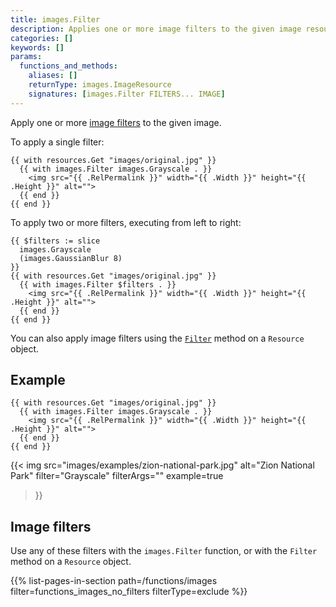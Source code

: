 ```yaml
---
title: images.Filter
description: Applies one or more image filters to the given image resource.
categories: []
keywords: []
params:
  functions_and_methods:
    aliases: []
    returnType: images.ImageResource
    signatures: [images.Filter FILTERS... IMAGE]
---
```


Apply one or more [image filters](#image-filters) to the given image.

To apply a single filter:

```go-html-template
{{ with resources.Get "images/original.jpg" }}
  {{ with images.Filter images.Grayscale . }}
    <img src="{{ .RelPermalink }}" width="{{ .Width }}" height="{{ .Height }}" alt="">
  {{ end }}
{{ end }}
```

To apply two or more filters, executing from left to right:

```go-html-template
{{ $filters := slice
  images.Grayscale
  (images.GaussianBlur 8)
}}
{{ with resources.Get "images/original.jpg" }}
  {{ with images.Filter $filters . }}
    <img src="{{ .RelPermalink }}" width="{{ .Width }}" height="{{ .Height }}" alt="">
  {{ end }}
{{ end }}
```

You can also apply image filters using the [`Filter`] method on a `Resource` object.

[`Filter`]: /methods/resource/filter/

## Example

```go-html-template
{{ with resources.Get "images/original.jpg" }}
  {{ with images.Filter images.Grayscale . }}
    <img src="{{ .RelPermalink }}" width="{{ .Width }}" height="{{ .Height }}" alt="">
  {{ end }}
{{ end }}
```

{{< img
  src="images/examples/zion-national-park.jpg"
  alt="Zion National Park"
  filter="Grayscale"
  filterArgs=""
  example=true
>}}

## Image filters

Use any of these filters with the `images.Filter` function, or with the `Filter` method on a `Resource` object.

{{% list-pages-in-section path=/functions/images filter=functions_images_no_filters filterType=exclude %}}
